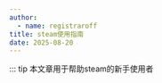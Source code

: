 ```yaml
---
author:
  - name: registraroff
title: steam使用指南
date: 2025-08-20
---
```


::: tip
本文章用于帮助steam的新手使用者
